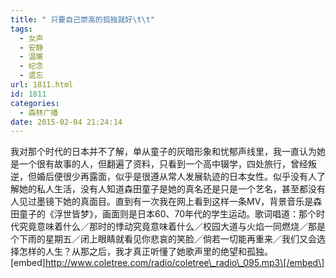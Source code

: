 ```yaml
---
title: " 只要自己崇高的孤独就好\t\t"
tags:
  - 女声
  - 安静
  - 温暖
  - 纪念
  - 遗忘
url: 1811.html
id: 1811
categories:
  - 森林广播
date: 2015-02-04 21:24:14
---
```


我对那个时代的日本并不了解，单从童子的灰暗形象和忧郁声线里，我一直认为她是一个很有故事的人，但翻遍了资料，只看到一个高中辍学，四处旅行，曾经叛逆，但婚后便很少再露面，似乎是很遵从常人发展轨迹的日本女性。似乎没有人了解她的私人生活，没有人知道森田童子是她的真名还是只是一个艺名，甚至都没有人见过墨镜下她的真面目。直到有一次我在网上看到这样一条MV，背景音乐是森田童子的《浮世皆梦》，画面则是日本60、70年代的学生运动。歌词唱道：那个时代究竟意味着什么／那时的悸动究竟意味着什么／校园大道与火焰一同燃烧／那是个下雨的星期五／闭上眼睛就看见你悲哀的笑脸／倘若一切能再重来／我们又会选择怎样的人生？从那之后，我才真正听懂了她歌声里的绝望和孤独。   \[embed\]http://www.coletree.com/radio/coletree\_radio\_095.mp3\[/embed\]